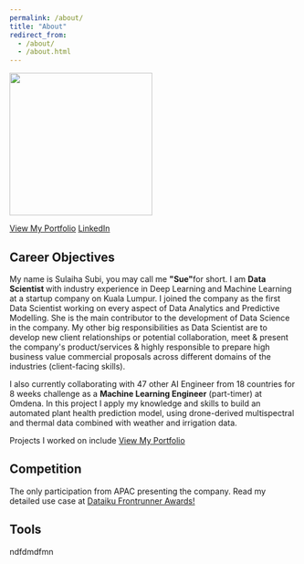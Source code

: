 ```yaml
---
permalink: /about/
title: "About"
redirect_from: 
  - /about/
  - /about.html
---
```

<p> <img src="https://sulaihasubi.github.io/assets/images/dp-600x600.png" width="250" class="align-center"> </p>
<a href="https://sulaihasubi.github.io/cv/" class="btn btn--info">View My Portfolio</a>
<a href="https://www.linkedin.com/in/sulaihasubi/" class="btn btn--info">LinkedIn</a>

Career Objectives
---
My name is Sulaiha Subi, you may call me <strong>"Sue"</strong>for short. I am <strong> Data Scientist </strong> with industry experience in Deep Learning and Machine Learning at a startup company on Kuala Lumpur. I joined the company as the first Data Scientist working on every aspect of Data Analytics and Predictive Modelling. She is the main contributor to the development of Data Science in the company.
My other big responsibilities as Data Scientist are to develop new client relationships or potential collaboration, meet & present the company's product/services & highly responsible to prepare high business value commercial proposals across different domains of the industries (client-facing skills).

I also currently collaborating with 47 other AI Engineer from 18 countries for 8 weeks challenge as a <strong>Machine Learning Engineer</strong> (part-timer) at Omdena. In this project I apply my knowledge and skills to build an automated plant health prediction model, using drone-derived multispectral and thermal data combined with weather and irrigation data. 

Projects I worked on include 
<a href="https://chriskhanhtran.github.io/portfolio/" class="btn btn--info">View My Portfolio</a>



Competition
---
The only participation from APAC presenting the company.
Read my detailed use case at <a href="https://community.dataiku.com/t5/Dataiku-Frontrunner-Awards/RiseHill-Data-Analysis-Using-AI-to-combat-the-Rise-in-Corporate/ta-p/18184">Dataiku Frontrunner Awards!</a>



Tools
---

ndfdmdfmn